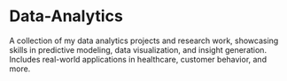 # Data-Analytics
A collection of my data analytics projects and research work, showcasing skills in predictive modeling, data visualization, and insight generation. Includes real-world applications in healthcare, customer behavior, and more.
